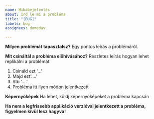 ```yaml
---
name: Hibabejelentés
about: Írd le mi a probléma
title: "[BUG]"
labels: bug
assignees: domedav

---
```


**Milyen problémát tapasztalsz?**
Egy pontos leírás a problémáról.

**Mit csináltál a probléma előhívásához?**
Részletes leírás hogyan lehet replikálni a problémát
1.  Csináld ezt '...'
2. Majd ezt'....'
3. Stb '....'
4. Probléma itt ilyen módon jelentkezett

**Képernyőképek**
Ha lehet, küldj képernyőképeket a probléma kapcsán

**Ha nem a legfrissebb applikáció verzióval jelentkezett a probléma, figyelmen kívül lesz hagyva!**
